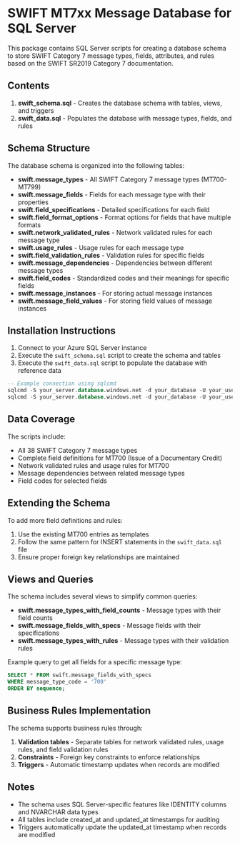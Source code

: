 # SWIFT MT7xx Message Database for SQL Server

This package contains SQL Server scripts for creating a database schema to store SWIFT Category 7 message types, fields, attributes, and rules based on the SWIFT SR2019 Category 7 documentation.

## Contents

1. **swift_schema.sql** - Creates the database schema with tables, views, and triggers
2. **swift_data.sql** - Populates the database with message types, fields, and rules

## Schema Structure

The database schema is organized into the following tables:

- **swift.message_types** - All SWIFT Category 7 message types (MT700-MT799)
- **swift.message_fields** - Fields for each message type with their properties
- **swift.field_specifications** - Detailed specifications for each field
- **swift.field_format_options** - Format options for fields that have multiple formats
- **swift.network_validated_rules** - Network validated rules for each message type
- **swift.usage_rules** - Usage rules for each message type
- **swift.field_validation_rules** - Validation rules for specific fields
- **swift.message_dependencies** - Dependencies between different message types
- **swift.field_codes** - Standardized codes and their meanings for specific fields
- **swift.message_instances** - For storing actual message instances
- **swift.message_field_values** - For storing field values of message instances

## Installation Instructions

1. Connect to your Azure SQL Server instance
2. Execute the `swift_schema.sql` script to create the schema and tables
3. Execute the `swift_data.sql` script to populate the database with reference data

```sql
-- Example connection using sqlcmd
sqlcmd -S your_server.database.windows.net -d your_database -U your_username -P your_password -i swift_schema.sql
sqlcmd -S your_server.database.windows.net -d your_database -U your_username -P your_password -i swift_data.sql
```

## Data Coverage

The scripts include:

- All 38 SWIFT Category 7 message types
- Complete field definitions for MT700 (Issue of a Documentary Credit)
- Network validated rules and usage rules for MT700
- Message dependencies between related message types
- Field codes for selected fields

## Extending the Schema

To add more field definitions and rules:

1. Use the existing MT700 entries as templates
2. Follow the same pattern for INSERT statements in the `swift_data.sql` file
3. Ensure proper foreign key relationships are maintained

## Views and Queries

The schema includes several views to simplify common queries:

- **swift.message_types_with_field_counts** - Message types with their field counts
- **swift.message_fields_with_specs** - Message fields with their specifications
- **swift.message_types_with_rules** - Message types with their validation rules

Example query to get all fields for a specific message type:

```sql
SELECT * FROM swift.message_fields_with_specs
WHERE message_type_code = '700'
ORDER BY sequence;
```

## Business Rules Implementation

The schema supports business rules through:

1. **Validation tables** - Separate tables for network validated rules, usage rules, and field validation rules
2. **Constraints** - Foreign key constraints to enforce relationships
3. **Triggers** - Automatic timestamp updates when records are modified

## Notes

- The schema uses SQL Server-specific features like IDENTITY columns and NVARCHAR data types
- All tables include created_at and updated_at timestamps for auditing
- Triggers automatically update the updated_at timestamp when records are modified

